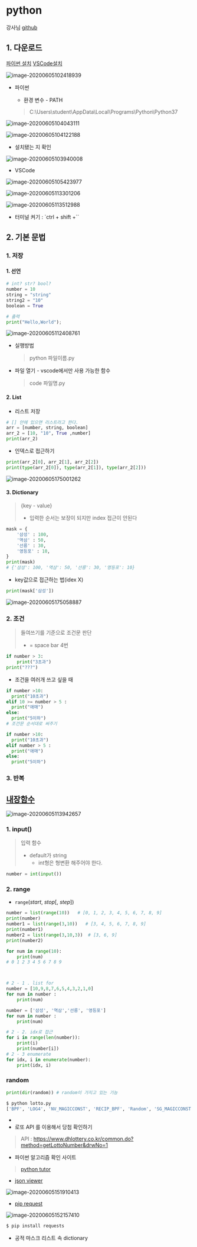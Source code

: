 # python

강사님 [github](https://github.com/edu-sk)

## 1. 다운로드

[파이썬 설치]( https://www.python.org/downloads/) [VSCode설치](https://code.visualstudio.com/docs/?dv=win)

![image-20200605102418939](C:\Users\student\AppData\Roaming\Typora\typora-user-images\image-20200605102418939.png)

* 파이썬

  * 환경 변수 - PATH

  > C:\Users\student\AppData\Local\Programs\Python\Python37

![image-20200605104043111](C:\Users\student\AppData\Roaming\Typora\typora-user-images\image-20200605104043111.png)

![image-20200605104122188](C:\Users\student\AppData\Roaming\Typora\typora-user-images\image-20200605104122188.png)

* 설치됐는 지 확인

![image-20200605103940008](C:\Users\student\AppData\Roaming\Typora\typora-user-images\image-20200605103940008.png)

* VSCode

![image-20200605105423977](images/image-20200605105423977.png)



![image-20200605113301206](images/image-20200605113301206.png)

![image-20200605113512988](images/image-20200605113512988.png)

* 터미널 켜기 : `ctrl + shift +``

## 2. 기본 문법

### 1. 저장

#### 1. 선언

```python
# int? str? bool?
number = 10
string = "string"
string2 = "10"
boolean = True
```

```python
# 출력
print("Hello,World");
```

![image-20200605112408761](images/image-20200605112408761.png)

* 실행방법 

  > python 파일이름.py

* 파일 열기 - vscode에서만 사용 가능한 함수

  > code  파일명.py



#### 2. List

* 리스트 저장

```python
# [] 안에 있으면 리스트라고 한다.
arr = [number, string, boolean]
arr_2 = [10, "10", True ,number]  
print(arr_2)
```

* 인덱스로 접근하기

```python
print(arr_2[0], arr_2[1], arr_2[2])
print(type(arr_2[0]), type(arr_2[1]), type(arr_2[2]))
```

![image-20200605175001262](images/image-20200605175001262.png)

#### 3. Dictionary

> {key - value}
>
> *  입력한 순서는 보장이 되지만 index 접근이 안된다

```python
mask = {
    '삼성' : 100,
    '역삼' : 50,
    '선릉' : 30,
    '영등포' : 10,
}
print(mask)
# {'삼성': 100, '역삼': 50, '선릉': 30, '영등포': 10}
```

* key값으로 접근하는 법(idex X)

```python
print(mask['삼성'])
```

![image-20200605175058887](images/image-20200605175058887.png)



### 2. 조건

>  들여쓰기를 기준으로 조건문 판단
>
> *   = space bar 4번

```python
if number > 3:
    print("3초과")
print("???")
```

* 조건을 여러개 쓰고 싶을 때

```python
if number >10:
  print("10초과")
elif 10 >= number > 5 :
  print("애매")
else: 
  print("5이하")
# 조건문 순서대로 써주기

if number >10:
  print("10초과")
elif number > 5 :
  print("애매")
else: 
  print("5이하")
```

### 3. 반복






##  [내장함수](https://docs.python.org/ko/3/library/functions.html)

![image-20200605113942657](images/image-20200605113942657.png)

### 1. input()

>  입력 함수
>
> * default가 string
>   *  int형은 형변환 해주어야 한다.

```python
number = int(input())
```



### 2. range

* `range`(*start*, *stop*[, *step*])

```python
number = list(range(10))   # [0, 1, 2, 3, 4, 5, 6, 7, 8, 9]
print(number)
number1 = list(range(3,10))   # [3, 4, 5, 6, 7, 8, 9]
print(number1)
number2 = list(range(3,10,3))  # [3, 6, 9]
print(number2)
```

```python
for num in range(10):
    print(num)
# 0 1 2 3 4 5 6 7 8 9
```






```python


# 2 - 1 . list for
number = [10,9,8,7,6,5,4,3,2,1,0]
for num in number :
    print(num)

number = ['삼성', '역삼','선릉', '영등포']
for num in number :
    print(num)

# 2 - 2. idx로 접근
for i in range(len(number)):
    print(i)
    print(number[i])
# 2 - 3 enumerate
for idx, i in enumerate(number):
    print(idx, i)
```

### random

```python
print(dir(random)) # random이 가지고 있는 기능 

$ python lotto.py
['BPF', 'LOG4', 'NV_MAGICCONST', 'RECIP_BPF', 'Random', 'SG_MAGICCONST', 'SystemRandom', 'TWOPI', '_BuiltinMethodType', '_MethodType', '_Sequence', '_Set', '__all__', '__builtins__', '__cached__', '__doc__', '__file__', '__loader__', '__name__', '__package__', '__spec__', '_acos', '_bisect', '_ceil', '_cos', '_e', '_exp', '_inst', '_itertools', '_log', '_os', '_pi', '_random', '_sha512', '_sin', '_sqrt', '_test', '_test_generator', '_urandom', '_warn', 'betavariate', 'choice', 'choices', 'expovariate', 'gammavariate', 'gauss', 'getrandbits', 'getstate', 'lognormvariate', 'normalvariate', 'paretovariate', 'randint', 'random', 'randrange', 'sample', 'seed', 'setstate', 'shuffle', 'triangular', 'uniform', 'vonmisesvariate', 'weibullvariate']
```

* 
* 로또 API 를 이용해서 당첨 확인하기

>  API : https://www.dhlottery.co.kr/common.do?method=getLottoNumber&drwNo=1

* 파이썬 알고리즘 확인 사이트

> [python tutor](http://www.pythontutor.com/visualize.html#mode=edit)

* [json viewer](https://chrome.google.com/webstore/search/json)

![image-20200605151910413](images/image-20200605151910413.png)

* [pip request](https://pypi.org/project/requests/) 

![image-20200605152157410](images/image-20200605152157410.png)

```bash
$ pip install requests
```







* 공적 마스크 리스트 속 dictionary

